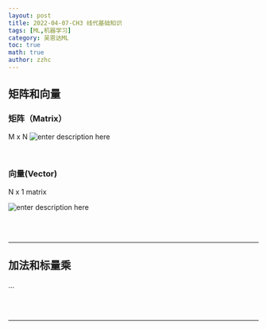 ```yaml
---
layout: post
title: 2022-04-07-CH3 线代基础知识
tags: [ML,机器学习]
category: 吴恩达ML
toc: true
math: true
author: zzhc
---
```



## 矩阵和向量

### 矩阵（Matrix）
M x N
![enter description here](http://img.zzhc321.xyz/blog/1649337803278.png)

<br>

### 向量(Vector)
N x 1 matrix

![enter description here](http://img.zzhc321.xyz/blog/1649337871777.png)

<br>
<br>

***

## 加法和标量乘

...

<br>
<br>

***


